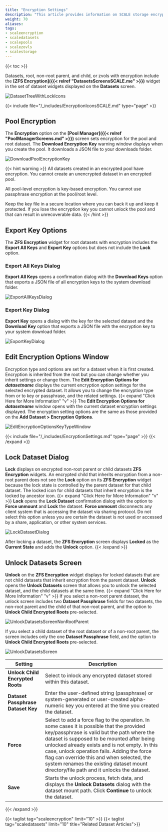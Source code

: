 ```yaml
---
title: "Encryption Settings"
description: "This article provides information on SCALE storage encryption screens and settings."
weight: 70
aliases: 
tags:
- scaleencryption
- scaledatasets
- scalepools
- scalezovls
- scalestorage
---
```


{{< toc >}}


Datasets, root, non-root parent, and child, or zvols with encryption include the **[ZFS Encryption]({{< relref "DatasetsScreensSCALE.me" >}})** widget in the set of dataset widgets displayed on the **Datasets** screen.

![DatasetTreeWithLockIcons](/images/SCALE/22.12/DatasetTreeWithLockIcons.png "Dataset Tree Table Encryption Icons")

{{< include file="/_includes/EncryptionIconsSCALE.md" type="page" >}}

## Pool Encryption

The **Encryption** option on the **[Pool Manager]({{< relref "PoolManagerScreens.md" >}})** screen sets encryption for the pool and root dataset. The **Download Encryption Key** warning window displays when you create the pool. It downloads a JSON file to your downloads folder. 

![DownloadPoolEncryptionKey](/images/SCALE/22.12/DownloadPoolEncryptionKey.png "Download Pool Encryption Key")

{{< hint warning >}}
All datasets created in an encrypted pool have encryption. You cannot create an unencrypted dataset in an encrypted pool.

All pool-level encryption is key-based encryption. You cannot use passphrase encryption at the pool/root level.

Keep the key file in a secure location where you can back it up and keep it protected. If you lose the encryption key you cannot unlock the pool and that can result in unrecoverable data.
{{< /hint >}}

## Export Key Options 

The **ZFS Encryption** widget for root datasets with encryption includes the **Export All Keys** and **Export Key** options but does not include the **Lock** option.

### Export All Keys Dialog

**Export All Keys** opens a confirmation dialog with the **Download Keys** option that exports a JSON file of all encryption keys to the system download folder. 

![ExportAllKeysDialog](/images/SCALE/22.12/ExportAllKeysDialog.png "Export All Keys")

### Export Key Dialog

**Export Key** opens a dialog with the key for the selected dataset and the **Download Key** option that exports a JSON file with the encryption key to your system download folder.

![ExportKeyDialog](/images/SCALE/22.12/ExportKeyDialog.png "Export Key")

## Edit Encryption Options Window

Encryption type and options are set for a dataset when it is first created. 
Encryption is inherited from the root but you can change whether you inherit settings or change them. 
The **Edit Encryption Options for *datasetname*** displays the current encryption option settings for the selected encrypted dataset. 
It allows you to change the encryption type from or to key or passphrase, and the related settings.
{{< expand "Click Here for More Information" "v" >}}
The **Edit Encryption Options for *datasetname*** window opens with the current dataset encryption settings displayed. 
The encryption setting options are the same as those provided on the **Add Dataset > Encryption Options**.

![EditEncryptionOptionsKeyTypeWindow](/images/SCALE/22.12/EditEncryptionOptionsKeyTypeWindow.png "Encryption Options Key Type Window")

{{< include file="/_includes/EncryptionSettings.md" type="page" >}}
{{< /expand >}}
## Lock Dataset Dialog
**Lock** displays on encrypted non-root parent or child datasets **ZFS Encryption** widgets. 
An encrypted child that inherits encryption from a non-root parent does not see the **Lock** option on its **ZFS Encryption** widget because the lock state is controlled by the parent dataset for that child dataset. 
The locked icon for child datasets that inherit encryption is the locked by ancestor icon.
{{< expand "Click Here for More Information" "v" >}}
**Lock** opens the **Lock Dataset** confirmation dialog with the option to **Force unmount** and **Lock** the dataset. 
**Force unmount** disconnects any client system that is accessing the dataset via sharing protocol. Do not select this option unless you are certain the dataset is not used or accessed by a share, application, or other system services.

![LockDatasetDialog](/images/SCALE/22.12/LockDatasetDialog.png "Lock Dataset Dialog")

After locking a dataset, the **ZFS Encryption** screen displays **Locked** as the **Current State** and adds the **Unlock** option.
{{< /expand >}}

## Unlock Datasets Screen
**Unlock** on the **ZFS Encryption** widget displays for locked datasets that are not child datasets that inherit encryption from the parent dataset. 
**Unlock** opens the **Unlock Datasets** screen that allows you to unlock the selected dataset, and the child datasets at the same time.
{{< expand "Click Here for More Information" "v" >}}
If you select a non-root parent dataset, the unlock screen includes two **Dataset Passphrase** fields for two datasets, the non-root parent and the child of that non-root parent, and the option to **Unlock Child Encrypted Roots** pre-selected.

![UnlockDatasetsScreenNonRootParent](/images/SCALE/22.12/UnlockDatasetsScreenNonRootParent.png "Unlock Non-Root Parent and Child Datasets Screen")

If you select a child dataset of the root dataset or of a non-root parent, the screen includes only the one **Dataset Passphrase** field, and the option to **Unlock Child Encrypted Roots** pre-selected.

![UnlockDatasetsScreen](/images/SCALE/22.12/UnlockDatasetsScreen.png "Unlock Datasets Screen")

| Setting | Description |
|---------|-------------|
| **Unlock Child Encrypted Roots** | Select to inlock any encrypted dataset stored within this dataset. |
| **Dataset Passphrase**<br> **Dataset Key** | Enter the user-defined string (passphrase) or system-generated or user-created alpha-numeric key you entered at the time you created the dataset. |
| **Force** | Select to add a force flag to the operation. In some cases it is possible that the provided key/passphrase is valid but the path where the dataset is supposed to be mounted after being unlocked already exists and is not empty. In this case, unlock operation fails. Adding the force flag can override this and when selected, the system renames the existing dataset mount directory/file path and it unlocks the dataset. |
| **Save** | Starts the unlock process, fetch data, and displays the **Unlock Datasets** dialog with the dataset mount path. Click **Continue** to unlock the dataset. |
{{< /expand >}}

{{< taglist tag="scaleencryption" limit="10"  >}}
{{< taglist tag="scaledatasets" limit="10" title="Related Dataset Articles">}}
